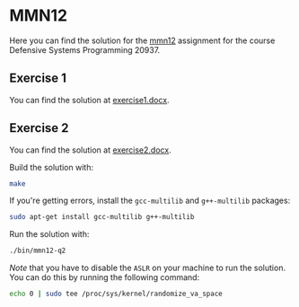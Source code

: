 # MMN12

Here you can find the solution for the [mmn12](./maman12.pdf) assignment for the course Defensive Systems Programming 20937.

## Exercise 1

You can find the solution at [exercise1.docx](./exercise1.docx).

## Exercise 2

You can find the solution at [exercise2.docx](./exercise2.docx).

Build the solution with:

```bash
make 
```

If you're getting errors, install the `gcc-multilib` and `g++-multilib` packages:

```bash
sudo apt-get install gcc-multilib g++-multilib
```

Run the solution with:

```bash
./bin/mmn12-q2
```

*Note* that you have to disable the `ASLR` on your machine to run the solution. You can do this by running the following command:

```bash
echo 0 | sudo tee /proc/sys/kernel/randomize_va_space
```
